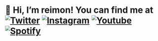 # 👋 Hi, I’m reimon! You can find me at [![Twitter](https://cdn4.iconfinder.com/data/icons/social-media-icons-the-circle-set/48/twitter_circle-24.png)](https://twitter.com/yonosedondevoy) [![Instagram](https://cdn3.iconfinder.com/data/icons/2018-social-media-logotypes/1000/2018_social_media_popular_app_logo_instagram-24.png)](https://instagram.com/yonosedondevoy) [![Youtube](https://cdn3.iconfinder.com/data/icons/2018-social-media-logotypes/1000/2018_social_media_popular_app_logo_youtube-24.png)](https://www.youtube.com/@yonosedondevoy) [![Spotify](https://cdn0.iconfinder.com/data/icons/social-media-2474/128/spotify_interface_media_social_logo-24.png)](https://open.spotify.com/user/11134995765)
